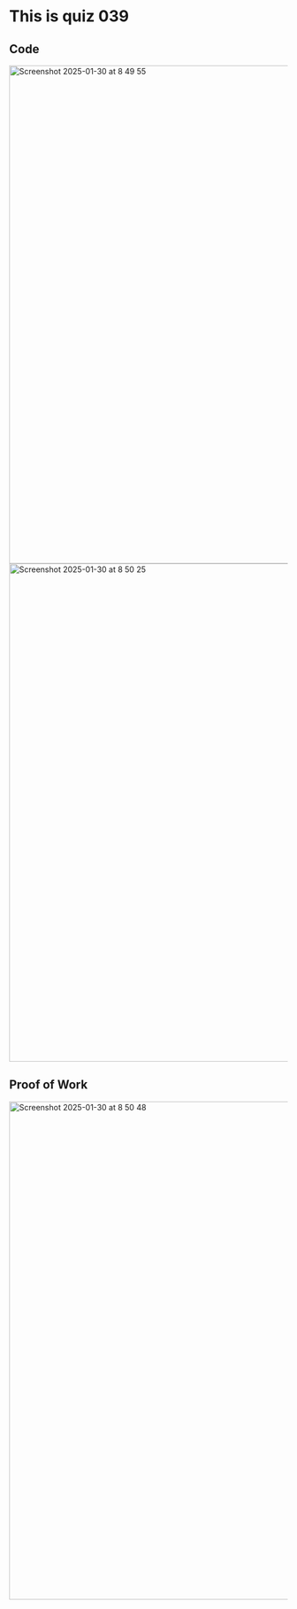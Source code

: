 # This is quiz 039

## Code
<img width="900" alt="Screenshot 2025-01-30 at 8 49 55" src="https://github.com/user-attachments/assets/d7bd2cd4-7318-4f40-ae58-b6aa81da36b3" />
<img width="900" alt="Screenshot 2025-01-30 at 8 50 25" src="https://github.com/user-attachments/assets/2a4587cf-1e8a-41de-80c3-be9b17a64487" />

## Proof of Work 

<img width="900" alt="Screenshot 2025-01-30 at 8 50 48" src="https://github.com/user-attachments/assets/a08cda66-398f-47d8-bfc1-8ab7b38db012" />
